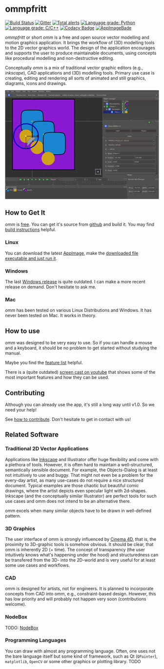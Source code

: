 # ommpfritt

[![Build Status](https://travis-ci.org/pasbi/ommpfritt.svg?branch=master)](https://travis-ci.org/pasbi/ommpfritt)
[![Gitter](https://badges.gitter.im/ommpfritt/community.svg)](https://gitter.im/ommpfritt/community?utm_source=badge&utm_medium=badge&utm_campaign=pr-badge)
[![Total alerts](https://img.shields.io/lgtm/alerts/g/pasbi/ommpfritt.svg?logo=lgtm&logoWidth=18)](https://lgtm.com/projects/g/pasbi/ommpfritt/alerts/)
[![Language grade: Python](https://img.shields.io/lgtm/grade/python/g/pasbi/ommpfritt.svg?logo=lgtm&logoWidth=18)](https://lgtm.com/projects/g/pasbi/ommpfritt/context:python)
[![Language grade: C/C++](https://img.shields.io/lgtm/grade/cpp/g/pasbi/ommpfritt.svg?logo=lgtm&logoWidth=18)](https://lgtm.com/projects/g/pasbi/ommpfritt/context:cpp)
[![Codacy Badge](https://api.codacy.com/project/badge/Grade/7c6bfee90e434bae8824a21de8e036fb)](https://www.codacy.com/manual/pasbi/ommpfritt?utm_source=github.com&amp;utm_medium=referral&amp;utm_content=pasbi/ommpfritt&amp;utm_campaign=Badge_Grade)
[![AppImageBade](https://img.shields.io/badge/AppImage-download-blue)](https://github.com/pasbi/ommpfritt/releases/tag/continuous)

*ommpfritt* or short *omm* is a free and open source vector modelling and
motion graphics application.
It brings the workflow of (3D) modelling tools to the 2D vector graphics world.
The design of the application encourages and supports the user to produce
maintainable documents,
using concepts like procedural modelling and non-destructive editing.

Conceptually *omm* is a mix of traditional vector graphic editors
(e.g., *inkscape*), CAD applications and (3D) modelling tools.
Primary use case is creating, editing and rendering all sorts of animated and
still graphics, diagrams, icons and drawings.

![screenshot](sample-scenes/basic.png)


## How to Get It
*omm* is [free](https://en.wikipedia.org/wiki/Free_software).
You can get it's source from [github](https://github.com/pasbi/ommpfritt) and
build it.
You may find [build instructions](doc/build.md) helpful.


### Linux
You can download the latest
[AppImage](https://github.com/pasbi/ommpfritt/releases/tag/continuous),
make the [downloaded file executable and just run it](https://docs.appimage.org/introduction/quickstart.html#ref-quickstart).


### Windows
The last [Windows release](https://github.com/pasbi/ommpfritt/releases/tag/v0.1.2)
is quite outdated.
I can make a more recent release on demand.
Don't hesitate to ask me.


### Mac
*omm* has been tested on various Linux Distributions and Windows.
It has never been tested on Mac. It works in theory.


## How to use
*omm* was designed to be very easy to use.
So if you can handle a mouse and a keyboard, it should be no problem to get
started without studying the manual.

Maybe you find the [feature list](doc/features.md) helpful.

There is a (quite outdated)
[screen cast on youtube](https://www.youtube.com/watch?v=6X5Lo7kq5eM)
that shows some of the most important features and how they can be used.


## Contributing
Although you can already use the app, it's still a long way until v1.0.
So we need your help!

See [how to contribute](doc/contribute.md).
Don't hesitate to get in contact with us!


## Related Software

### Traditional 2D Vector Applications
Applications like [Inkscape](https://inkscape.org/) and Illustrator offer huge flexibility and come with a plethora of tools.
However, it is often hard to maintain a well-structured, semantically sensible document.
For example, the Objects-Dialog is at least not intuitively to use and buggy.
That might not even be a problem for the every-day artist, as many use-cases do not require a nice structured document.
Typical examples are those chaotic but beautiful comic drawings, where the artist depicts even specular light with 2d-shapes.
Inkscape (and the conceptually similar Illustrator) are perfect tools for such use cases and omm does not intend to be an alternative there.

omm excels when many similar objects have to be drawn in well-defined pattern.


### 3D Graphics
The user interface of omm is strongly influenced by [Cinema 4D](), that is, the proximity to 3D-graphic tools is somehow obvious.
It should be clear, that omm is inherently 2D (+ time).
The concept of transparency (the user intuitively knows what's happening under the hood) and structuredness can be transfered
from the 3D- into the 2D-world and is very useful for at least some use cases and workflows.


### CAD
omm is designed for artists, not for engineers.
It is planned to incorporate concepts from CAD into omm, e.g., constraint-based design.
However, this has low priority and will probably not happen very soon (contributions welcome).

### NodeBox
TODO: [NodeBox](https://www.nodebox.net/code/index.php/Home)

### Programming Languages
You can draw with almost any programming language.
Often, one uses not the bare language itself but some kind of framework, such as Qt (`QPainter`),
`matplotlib`, `OpenCV` or some other graphics or plotting library. TODO

